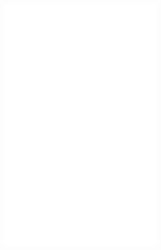 <div align="center">
	<br>
	<picture>
		<img src="./1.svg" width="100%" height="800px" alt="hero">
	</picture>
	<br>
</div>
